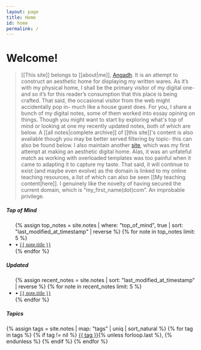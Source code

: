 ```yaml
---
layout: page
title: Home
id: home
permalink: /
---
```


# Welcome!

> [[This site]] belongs to  [[about|me]], [Angadh](https://www.sems.qmul.ac.uk/staff/a.nanjangud). It is an attempt to construct an aesthetic home for displaying my written wares. As it’s with my physical home, I shall be the primary visitor of my digital one- and so it’s for this reader’s consumption that this place is being crafted. That said, the occasional visitor from the web might accidentally pop in- much like a house guest does. For you, I share a bunch of my digital notes, some of them worked into essay opining on things. Though you might want to start by exploring what's top of mind or looking at one my recently updated notes, both of which are below. A [[all notes|complete archive]] of [[this site]]'s content is also available though you may be better served filtering by topic- this can also be found below. I also maintain another [site](https://angadhn.com), which was my first attempt at making an aesthetic digital home. Alas, it was an unfateful match as working with overloaded templates was too painful when it came to adapting it to capture my taste. That said, it will continue to exist (and maybe even evolve) as the domain is linked to my online teaching resources, a list of which can also be seen [[My teaching content|here]]. I genuinely like the novelty of having secured the current domain, which is “my_first_name(dot)com”. An improbable privilege.
<div class="notes-grid">
  <div class="notes-column">
    <h5>Top of Mind</h5>
    <ul>
      {% assign top_notes = site.notes | where: "top_of_mind", true | sort: "last_modified_at_timestamp" | reverse %}
      {% for note in top_notes limit: 5 %}
        <li>
          • <a class="internal-link" href="{{ site.baseurl }}{{ note.url }}" style="font-family: 'Futura', serif;">{{ note.title }}</a>
        </li>
      {% endfor %}
    </ul>
  </div>

  <div class="notes-column">
    <h5>Updated</h5>
    <ul>
      {% assign recent_notes = site.notes | sort: "last_modified_at_timestamp" | reverse %}
      {% for note in recent_notes limit: 5 %}
        <li>
          • <a class="internal-link" href="{{ site.baseurl }}{{ note.url }}" style="font-family: 'Futura', serif;">{{ note.title }}</a>
        </li>
      {% endfor %}
    </ul>
  </div>
</div>

<h5>Topics</h5>

<div class="category-list">
{% assign tags = site.notes | map: "tags" | uniq | sort_natural %}
{% for tag in tags %}
  {% if tag != nil %}
    <a class="category-link" href="{{ site.baseurl }}/tags/{{ tag | slugify }}" rel="noopener">{{ tag }}</a>{% unless forloop.last %}, {% endunless %}
  {% endif %}
{% endfor %}
</div>
